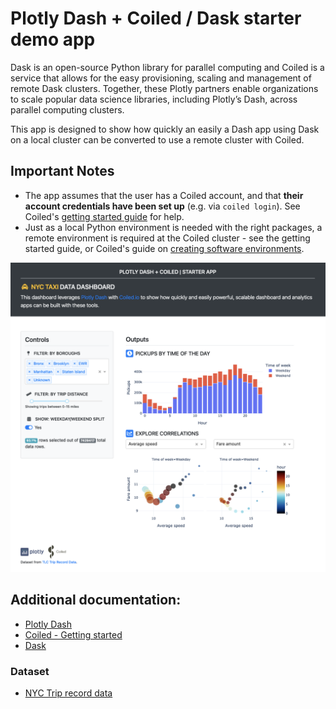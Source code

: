 # Plotly Dash + Coiled / Dask starter demo app

Dask is an open-source Python library for parallel computing and Coiled is a service that allows for the easy provisioning, scaling and management of remote Dask clusters. 
Together, these Plotly partners enable organizations to scale popular data science libraries, including Plotly’s Dash, across parallel computing clusters.

This app is designed to show how quickly an easily a Dash app using Dask on a local cluster can be converted to use a remote cluster with Coiled.

## Important Notes
- The app assumes that the user has a Coiled account, and that **their account credentials have been set up** (e.g. via `coiled login`).
See Coiled's [getting started guide](https://docs.coiled.io/user_guide/getting_started.html) for help.
- Just as a local Python environment is needed with the right packages, a remote environment is required at the Coiled cluster - see the getting started guide, or Coiled's guide on [creating software environments](https://docs.coiled.io/user_guide/software_environment_creation.html).

![Screenshot of Dash+Coiled app](./assets/dash_coiled_screenshot.png?raw=true)

## Additional documentation:
- [Plotly Dash](https://dash.plotly.com/)
- [Coiled - Getting started](https://docs.coiled.io/user_guide/getting_started.html)
- [Dask](https://docs.dask.org/en/latest/)
  
### Dataset
- [NYC Trip record data](https://www1.nyc.gov/site/tlc/about/tlc-trip-record-data.page) 
